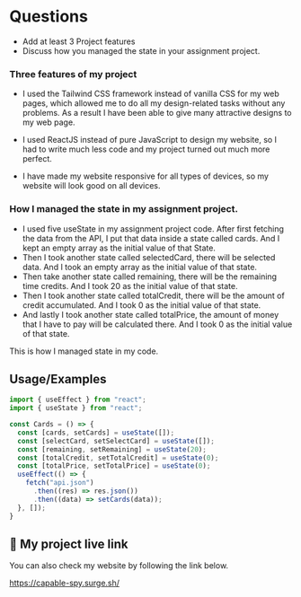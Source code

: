 
# Questions
- Add at least 3 Project features
- Discuss how you managed the state in your assignment project.

### Three features of my project

- I used the Tailwind CSS framework instead of vanilla CSS for my web pages, which allowed me to do all my design-related tasks without any problems. As a result I have been able to give many attractive designs to my web page.

- I used ReactJS instead of pure JavaScript to design my website, so I had to write much less code and my project turned out much more perfect.

- I have made my website responsive for all types of devices, so my website will look good on all devices.




### How I managed the state in my assignment project.

- I used five useState in my assignment project code. After first fetching the data from the API, I put that data inside a state called cards. And I kept an empty array as the initial value of that State.
- Then I took another state called selectedCard, there will be selected data. And I took an empty array as the initial value of that state.
- Then take another state called remaining, there will be the remaining time credits. And I took 20 as the initial value of that state.
- Then I took another state called totalCredit, there will be the amount of credit accumulated. And I took 0 as the initial value of that state.
- And lastly I took another state called totalPrice, the amount of money that I have to pay will be calculated there. And I took 0 as the initial value of that state.

This is how I managed state in my code.
## Usage/Examples

```javascript
import { useEffect } from "react";
import { useState } from "react";

const Cards = () => {
  const [cards, setCards] = useState([]);
  const [selectCard, setSelectCard] = useState([]);
  const [remaining, setRemaining] = useState(20);
  const [totalCredit, setTotalCredit] = useState(0);
  const [totalPrice, setTotalPrice] = useState(0);
  useEffect(() => {
    fetch("api.json")
      .then((res) => res.json())
      .then((data) => setCards(data));
  }, []);
}
```
## 🔗 My project live link
You can also check my website by following the link below.

https://capable-spy.surge.sh/